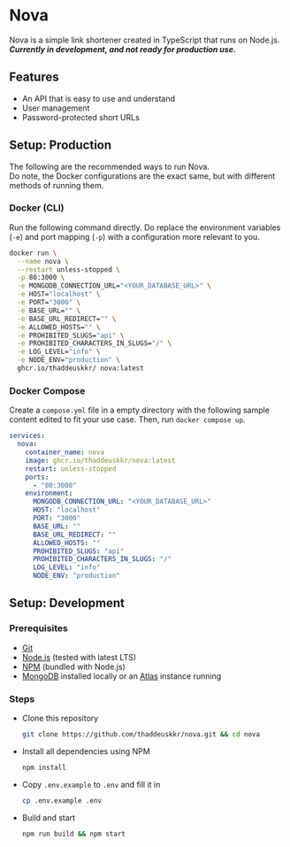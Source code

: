 # Nova

Nova is a simple link shortener created in TypeScript that runs on Node.js.  
***Currently in development, and not ready for production use.***

## Features

* An API that is easy to use and understand
* User management
* Password-protected short URLs

## Setup: Production

The following are the recommended ways to run Nova.  
Do note, the Docker configurations are the exact same, but with different methods of running them.

### Docker (CLI)

Run the following command directly. Do replace the environment variables (`-e`) and port mapping (`-p`) with a configuration more relevant to you.

```sh
docker run \
  --name nova \
  --restart unless-stopped \
  -p 80:3000 \
  -e MONGODB_CONNECTION_URL="<YOUR_DATABASE_URL>" \
  -e HOST="localhost" \
  -e PORT="3000" \
  -e BASE_URL="" \
  -e BASE_URL_REDIRECT="" \
  -e ALLOWED_HOSTS="" \
  -e PROHIBITED_SLUGS="api" \
  -e PROHIBITED_CHARACTERS_IN_SLUGS="/" \
  -e LOG_LEVEL="info" \
  -e NODE_ENV="production" \
  ghcr.io/thaddeuskkr/ nova:latest
```

### Docker Compose

Create a `compose.yml` file in a empty directory with the following sample content edited to fit your use case. Then, run `docker compose up`.

```yml
services:
  nova:
    container_name: nova
    image: ghcr.io/thaddeuskkr/nova:latest
    restart: unless-stopped
    ports:
      - "80:3000"
    environment:
      MONGODB_CONNECTION_URL: "<YOUR_DATABASE_URL>"
      HOST: "localhost"
      PORT: "3000"
      BASE_URL: ""
      BASE_URL_REDIRECT: ""
      ALLOWED_HOSTS: ""
      PROHIBITED_SLUGS: "api"
      PROHIBITED_CHARACTERS_IN_SLUGS: "/"
      LOG_LEVEL: "info"
      NODE_ENV: "production"
```

## Setup: Development

### Prerequisites

* [Git](https://git-scm.com/)
* [Node.js](https://nodejs.org/) (tested with latest LTS)
* [NPM](https://www.npmjs.com/) (bundled with Node.js)
* [MongoDB](https://www.mongodb.com/) installed locally or an [Atlas](https://www.mongodb.com/products/platform/atlas-database) instance running

### Steps

* Clone this repository

  ```sh
  git clone https://github.com/thaddeuskkr/nova.git && cd nova
  ```

* Install all dependencies using NPM
  
  ```sh
  npm install
  ```

* Copy `.env.example` to `.env` and fill it in
  
  ```sh
  cp .env.example .env
  ```

* Build and start

  ```sh
  npm run build && npm start
  ```
